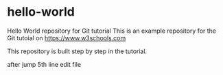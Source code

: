 # hello-world
Hello World repository for Git tutorial
This is an example repository for the Git tutoial on https://www.w3schools.com

This repository is built step by step in the tutorial.

after jump 5th line edit file
